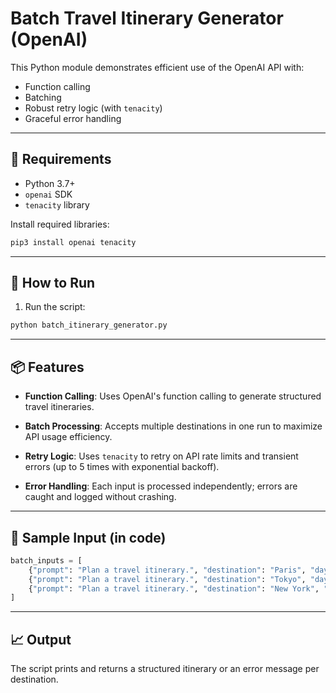 # Batch Travel Itinerary Generator (OpenAI)

This Python module demonstrates efficient use of the OpenAI API with:
- Function calling
- Batching
- Robust retry logic (with `tenacity`)
- Graceful error handling

---

## 🔧 Requirements

- Python 3.7+
- `openai` SDK
- `tenacity` library

Install required libraries:
```bash
pip3 install openai tenacity
```

---

## 🚀 How to Run

1. Run the script:
```bash
python batch_itinerary_generator.py
```

---

## 📦 Features

- **Function Calling**:
  Uses OpenAI's function calling to generate structured travel itineraries.

- **Batch Processing**:
  Accepts multiple destinations in one run to maximize API usage efficiency.

- **Retry Logic**:
  Uses `tenacity` to retry on API rate limits and transient errors (up to 5 times with exponential backoff).

- **Error Handling**:
  Each input is processed independently; errors are caught and logged without crashing.

---

## 🧪 Sample Input (in code)

```python
batch_inputs = [
    {"prompt": "Plan a travel itinerary.", "destination": "Paris", "days": 3},
    {"prompt": "Plan a travel itinerary.", "destination": "Tokyo", "days": 5},
    {"prompt": "Plan a travel itinerary.", "destination": "New York", "days": 4},
]
```

---

## 📈 Output

The script prints and returns a structured itinerary or an error message per destination.

